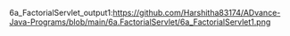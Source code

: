 6a_FactorialServlet_output1:https://github.com/Harshitha83174/ADvance-Java-Programs/blob/main/6a.FactorialServlet/6a_FactorialServlet1.png
